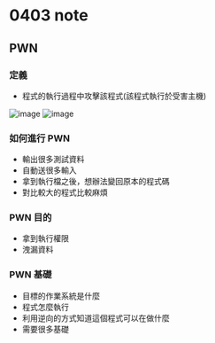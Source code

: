 # 0403 note
## PWN
### 定義
* 程式的執行過程中攻擊該程式(該程式執行於受害主機)

![image](https://user-images.githubusercontent.com/62127656/171341715-1ec9573d-9f66-44b8-88f3-8ba09660999d.png)
![image](https://user-images.githubusercontent.com/62127656/171342256-d499e84d-06e2-4095-8278-b96a65af898a.png)

### 如何進行 PWN
* 輸出很多測試資料
* 自動送很多輸入
* 拿到執行檔之後，想辦法變回原本的程式碼
* 對比較大的程式比較麻煩
### PWN 目的
* 拿到執行權限
* 洩漏資料
### PWN 基礎
* 目標的作業系統是什麼
* 程式怎麼執行
* 利用逆向的方式知道這個程式可以在做什麼
* 需要很多基礎

